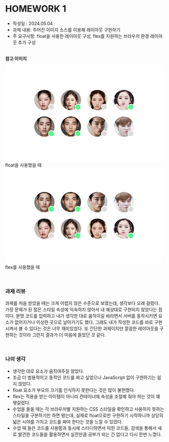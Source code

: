 # HOMEWORK 1

- 작성일 : 2024.05.04
- 과제 내용: 주어진 이미지 소스를 이용해 레이아웃 구현하기
- 주 요구사항: float을 사용한 레이아웃 구성, flex를 지원하는 브라우저 환경 레이아웃 추가 구성

&nbsp;  
**참고 이미지**

![Homework 1 Reference image 1](../readme_img/homework1_ref_img_01.png "Homework 1 Reference image 1")  
float을 사용했을 때  
![Homework 1 Reference image 2](../readme_img/homework1_ref_img_02.png "Homework 1 Reference image 2")  
flex를 사용했을 때

&nbsp;
### 과제 리뷰
과제를 처음 받았을 때는 크게 어렵지 않은 수준으로 보였는데, 생각보다 오래 걸렸다.
가장 문제가 된 점은 스타일 속성에 익숙하지 않아서 내 예상대로 구현되지 않았다는 점이다.
분명 코드를 입력하고 내가 생각한 대로 움직이길 바라면서 서버를 동작시키면 요소가 없어지거나 이상한 곳으로 날아가기도 했다.
그래도 내가 작성한 코드를 바로 구현시켜서 볼 수 있다는 것은 너무 재미있었다.
또 간단한 과제이지만 깔끔한 레이아웃을 구현하는 것이라 그런지 결과가 더 마음에 들었던 것 같다.

&nbsp;
### 나의 생각
- 생각한 대로 요소가 움직여주질 않았다.
- 조금 더 범용적이고 동적인 코드를 짜고 싶었으나 JavaScript 없이 구현하기는 쉽지 않았다.
- float 요소가 부모의 크기를 인식하지 못한다는 것은 많이 불편했다.
- flex는 적용을 받는 아이템이 아니라 컨테이너에 속성을 조절해 줘야 하는 것이 꽤 헷갈렸다.
- 수업을 들을 때는 각 브라우저별 지원하는 CSS 스타일을 확인하고 사용하지 못하는 스타일을 구분하기만 하면 됐는데, 실제로 float으로만 구현하기 시작하니까 상당히 넓은 시야를 가지고 코드를 짜야 한다는 것을 느낄 수 있었다.
- 수업 때 들은 코드를 사용함과 동시에 스터디하면서 익힌 코드들, 검색을 통해서 새로 발견한 코드들을 활용하면서 실전만큼 공부가 되는 건 없다고 다시 한번 느꼈다.